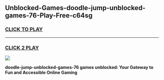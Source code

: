 
## Unblocked-Games-doodle-jump-unblocked-games-76-Play-Free-c64sg
<h3>
<a href="https://premium76.site?title=doodle-jump-unblocked-games-76&ref=22A">CLICK TO PLAY</a></h3>
<hr>

<h3>
<a href="https://premium76.site?title=doodle-jump-unblocked-games-76&ref=22A">CLICK 2 PLAY</a>
  
</h3>

<a href="https://premium76.site?title=doodle-jump-unblocked-games-76&ref=22A"><img src="https://clearcache.store/games.png"></a>


**doodle-jump-unblocked-games-76 games unblocked: Your Gateway to Fun and Accessible Online Gaming**
